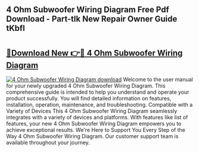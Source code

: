 ## 4 Ohm Subwoofer Wiring Diagram Free Pdf Download - Part-tlk New Repair Owner Guide tKbfl

# <h2><a href="http://dfj5cm1.blite.top/?on=4+Ohm+Subwoofer+Wiring+Diagram">🔗Download New 👉🔴 4 Ohm Subwoofer Wiring Diagram</a></h2>

[![4 Ohm Subwoofer Wiring Diagram download](https://i.imgur.com/lujVjoI.png)](http://dfj5cm1.blite.top/?on=4+Ohm+Subwoofer+Wiring+Diagram)
Welcome to the user manual for your newly upgraded 4 Ohm Subwoofer Wiring Diagram. This comprehensive guide is intended to help you understand and operate your product successfully. You will find detailed information on features, installation, operation, maintenance, and troubleshooting. Compatible with a Variety of Devices This 4 Ohm Subwoofer Wiring Diagram seamlessly integrates with a variety of devices and platforms. With features like list of features, your new 4 Ohm Subwoofer Wiring Diagram empowers you to achieve exceptional results. We're Here to Support You Every Step of the Way 4 Ohm Subwoofer Wiring Diagram. Our customer support team is available throughout your journey.
